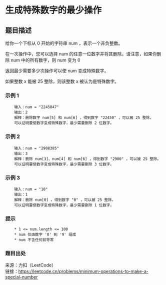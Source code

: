 # 生成特殊数字的最少操作

## 题目描述

给你一个下标从 0 开始的字符串 num ，表示一个非负整数。

在一次操作中，您可以选择 num 的任意一位数字并将其删除。请注意，如果你删除 num 中的所有数字，则 num 变为 0

返回最少需要多少次操作可以使 num 变成特殊数字。

如果整数 x 能被 25 整除，则该整数 x 被认为是特殊数字。

### 示例 1

```text
    输入：num = "2245047"
    输出：2
    解释：删除数字 num[5] 和 num[6] ，得到数字 "22450" ，可以被 25 整除。
    可以证明要使数字变成特殊数字，最少需要删除 2 位数字。
```

### 示例 2

```text
    输入：num = "2908305"
    输出：3
    解释：删除 num[3]、num[4] 和 num[6] ，得到数字 "2900" ，可以被 25 整除。
    可以证明要使数字变成特殊数字，最少需要删除 3 位数字。
```

### 示例 3

```text
    输入：num = "10"
    输出：1
    解释：删除 num[0] ，得到数字 "0" ，可以被 25 整除。
    可以证明要使数字变成特殊数字，最少需要删除 1 位数字。
```

### 提示

```text
    * 1 <= num.length <= 100
    * num 仅由数字 '0' 到 '9' 组成
    * num 不含任何前导零
```

### 题目出处

来源：力扣（LeetCode）  
链接：<https://leetcode.cn/problems/minimum-operations-to-make-a-special-number>
